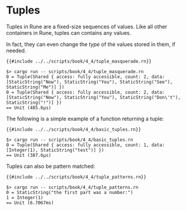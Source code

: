 # Tuples

Tuples in Rune are a fixed-size sequences of values.
Like all other containers in Rune, tuples can contains any values.

In fact, they can even change the *type* of the values stored in them, if
needed.

```rust,noplaypen
{{#include ../../scripts/book/4_4/tuple_masquerade.rn}}
```

```text
$> cargo run -- scripts/book/4_4/tuple_masquerade.rn
0 = Tuple(Shared { access: fully accessible, count: 2, data: [StaticString("Now"), StaticString("You"), StaticString("See"), StaticString("Me")] })
0 = Tuple(Shared { access: fully accessible, count: 2, data: [StaticString("Now"), StaticString("You"), StaticString("Don\'t"), StaticString("!")] })
== Unit (485.6µs)
```

The following is a simple example of a function returning a tuple:

```rust,noplaypen
{{#include ../../scripts/book/4_4/basic_tuples.rn}}
```

```text
$> cargo run -- scripts/book/4_4/basic_tuples.rn
0 = Tuple(Shared { access: fully accessible, count: 1, data: [Integer(1), StaticString("test")] })
== Unit (387.6µs)
```

Tuples can also be pattern matched:

```rust,noplaypen
{{#include ../../scripts/book/4_4/tuple_patterns.rn}}
```

```text
$> cargo run -- scripts/book/4_4/tuple_patterns.rn
0 = StaticString("the first part was a number:")
1 = Integer(1)
== Unit (6.7067ms)
```